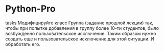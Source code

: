 # Python-Pro
tasks
Модифицируйте класс Группа (задание прошлой лекции) так, чтобы при
попытке добавления в группу более 10-ти студентов, было возбужденно
пользовательское исключение. Таким образом нужно создать еще и
пользовательское исключение для этой ситуации. И обработать его.
